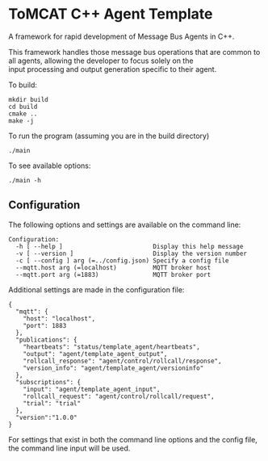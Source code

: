 # ToMCAT C++ Agent Template

A framework for rapid development of Message Bus Agents in C++.

This framework handles those message bus operations that are common to all agents, allowing the developer to focus solely on the  
input processing and output generation specific to their agent.  

To build:

```
mkdir build
cd build
cmake ..
make -j
```

To run the program (assuming you are in the build directory)

```
./main
```

To see available options:

```
./main -h
```

## Configuration

The following options and settings are available on the command line:

```
Configuration:
  -h [ --help ]                         Display this help message
  -v [ --version ]                      Display the version number
  -c [ --config ] arg (=../config.json) Specify a config file
  --mqtt.host arg (=localhost)          MQTT broker host
  --mqtt.port arg (=1883)               MQTT broker port
```

Additional settings are made in the configuration file:

```
{
  "mqtt": {
    "host": "localhost",
    "port": 1883
  },
  "publications": {
    "heartbeats": "status/template_agent/heartbeats",
    "output": "agent/template_agent_output",
    "rollcall_response": "agent/control/rollcall/response",
    "version_info": "agent/template_agent/versioninfo"
  },
  "subscriptions": {
    "input": "agent/template_agent_input",
    "rollcall_request": "agent/control/rollcall/request",
    "trial": "trial"
  },
  "version":"1.0.0"
}
```

For settings that exist in both the command line options and the config file, the command line input will be used.
